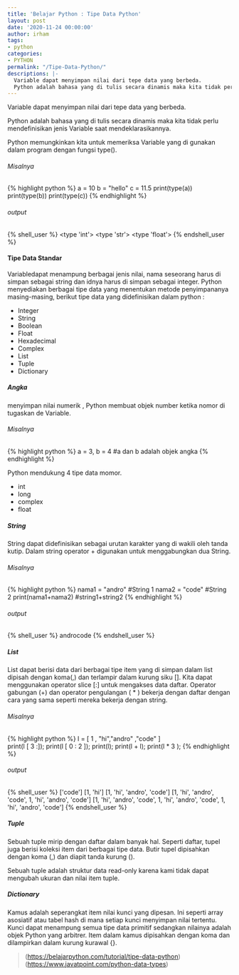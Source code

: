 ```yaml
---
title: 'Belajar Python : Tipe Data Python'
layout: post
date: '2020-11-24 00:00:00'
author: irham
tags:
- python
categories:
- PYTHON
permalink: "/Tipe-Data-Python/"
descriptions: |-
  Variable dapat menyimpan nilai dari tepe data yang berbeda.
  Python adalah bahasa yang di tulis secara dinamis maka kita tidak perlu mendefinisikan jenis Variable saat mendeklarasikannya.
---
```


Variable dapat menyimpan nilai dari tepe data yang berbeda.
<!--more-->
Python adalah bahasa yang di tulis secara dinamis maka kita tidak perlu mendefinisikan jenis Variable saat mendeklarasikannya.

Python memungkinkan kita untuk memeriksa Variable yang di gunakan dalam program dengan fungsi type().

###### Misalnya
{% highlight python %}
a = 10
b = "hello"
c = 11.5
print(type(a))
print(type(b))
print(type(c))
{% endhighlight %}

###### output
{% shell_user %}
<type 'int'>
<type 'str'>
<type 'float'>
{% endshell_user %}

#### Tipe Data Standar
Variabledapat menampung berbagai jenis nilai, nama seseorang harus di simpan sebagai string dan idnya harus di simpan sebagai integer.
Python menyediakan berbagai tipe data yang menentukan metode penyimpananya masing-masing, berikut tipe data yang didefinisikan dalam python :
  - Integer
  - String
  - Boolean
  - Float
  - Hexadecimal
  - Complex
  - List
  - Tuple
  - Dictionary

##### Angka
menyimpan nilai numerik , Python membuat objek number ketika nomor di tugaskan de Variable.
###### Misalnya
{% highlight python %}
a = 3, b = 4 #a dan b adalah objek angka
{% endhighlight %}

Python mendukung 4 tipe data momor.
  - int
  - long
  - complex
  - float

##### String
String dapat didefinisikan sebagai urutan karakter yang di wakili oleh tanda kutip.
Dalam string operator + digunakan untuk menggabungkan dua String.
###### Misalnya
{% highlight python %}
nama1 = "andro" #String 1
nama2 = "code" #String 2
print(nama1+nama2) #string1+string2
{% endhighlight %}

###### output
{% shell_user %}
androcode
{% endshell_user %}

##### List
List dapat berisi data dari berbagai tipe item yang di simpan dalam list dipisah dengan koma(,) dan terlampir dalam kurung siku [].
Kita dapat menggunakan operator slice [:] untuk mengakses data daftar. Operator gabungan (+) dan operator pengulangan ( * ) bekerja dengan daftar dengan cara yang sama seperti mereka bekerja dengan string.

###### Misalnya
{% highlight python %}
l = [ 1 , "hi","andro" ,"code" ]  
print(l [ 3 :]);
print(l [ 0 : 2 ]);
print(l);
print(l + l);
print(l * 3 );
{% endhighlight %}

###### output
{% shell_user %}
['code']
[1, 'hi']
[1, 'hi', 'andro', 'code']
[1, 'hi', 'andro', 'code', 1, 'hi', 'andro', 'code']
[1, 'hi', 'andro', 'code', 1, 'hi', 'andro', 'code', 1, 'hi', 'andro', 'code']
{% endshell_user %}

##### Tuple
Sebuah tuple mirip dengan daftar dalam banyak hal. Seperti daftar, tupel juga berisi koleksi item dari berbagai tipe data. Butir tupel dipisahkan dengan koma (,) dan diapit tanda kurung ().

Sebuah tuple adalah struktur data read-only karena kami tidak dapat mengubah ukuran dan nilai item tuple.

##### Dictionary
Kamus adalah seperangkat item nilai kunci yang dipesan. Ini seperti array asosiatif atau tabel hash di mana setiap kunci menyimpan nilai tertentu. Kunci dapat menampung semua tipe data primitif sedangkan nilainya adalah objek Python yang arbitrer.
Item dalam kamus dipisahkan dengan koma dan dilampirkan dalam kurung kurawal {}.


>(https://belajarpython.com/tutorial/tipe-data-python)<br>
>(https://www.javatpoint.com/python-data-types)
